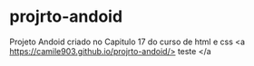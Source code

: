 # projrto-andoid
 Projeto Andoid criado no Capitulo 17 do curso de html e css
 <a https://camile903.github.io/projrto-andoid/> teste </a
 >